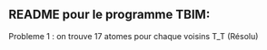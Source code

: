 ## README pour le programme TBIM:
Probleme 1 : on trouve 17 atomes pour chaque voisins T_T (Résolu)
